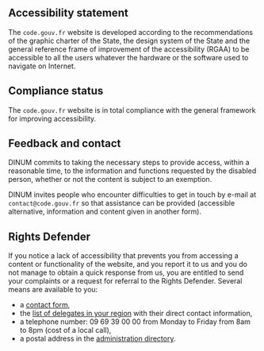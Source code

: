 ## Accessibility statement

The `code.gouv.fr` website is developed according to the recommendations of the graphic charter of the State, the design system of the State and the general reference frame of improvement of the accessibility (RGAA) to be accessible to all the users whatever the hardware or the software used to navigate on Internet.

## Compliance status

The `code.gouv.fr` website is in total compliance with the general framework for improving accessibility.

## Feedback and contact

DINUM commits to taking the necessary steps to provide access, within a reasonable time, to the information and functions requested by the disabled person, whether or not the content is subject to an exemption.

DINUM invites people who encounter difficulties to get in touch by e-mail at `contact@code.gouv.fr` so that assistance can be provided (accessible alternative, information and content given in another form).

## Rights Defender

If you notice a lack of accessibility that prevents you from accessing a content or functionality of the website, and you report it to us and you do not manage to obtain a quick response from us, you are entitled to send your complaints or a request for referral to the Rights Defender. Several means are available to you:

* a [contact form](https://www.defenseurdesdroits.fr/nous-contacter),
* the [list of delegates in your region](https://www.defenseurdesdroits.fr/fr/saisir/delegues) with their direct contact information,
* a telephone number: 09 69 39 00 00 from Monday to Friday from 8am to 8pm (cost of a local call),
* a postal address in the [administration directory](https://lannuaire.service-public.fr/autorites-independantes/autorite-administrative-independante_195381).
